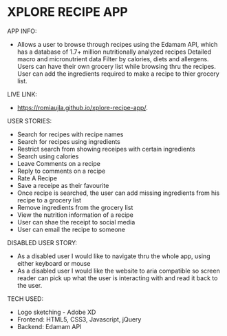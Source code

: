 # XPLORE RECIPE APP
APP INFO:
- Allows a user to browse through recipes using the Edamam API, which has a database of 1.7+ million nutritionally analyzed recipes Detailed macro and micronutrient data Filter by calories, diets and allergens. Users can have their own grocery list while browsing thru the recipes. User can add the ingredients required to make a recipe to thier grocery list. 

LIVE LINK:
- https://romiaujla.github.io/xplore-recipe-app/.

USER STORIES:
- Search for recipes with recipe names
- Search for recipes using ingredients
- Restrict search from showing receipes with certain ingredients
- Search using calories
- Leave Comments on a recipe
- Reply to comments on a recipe
- Rate A Recipe
- Save a receipe as their favourite
- Once recipe is searched, the user can add missing ingredients from his recipe to a grocery list
- Remove ingredients from the grocery list
- View the nutrition information of a recipe
- User can shae the receipt to social media
- User can email the recipe to someone

DISABLED USER STORY:
- As a disabled user I would like to navigate thru the whole app, using either keyboard or mouse
- As a disabled user I would like the website to aria compatible so screen reader can pick up what the user is interacting with and read it back to the user.  

TECH USED:
- Logo sketching - Adobe XD
- Frontend: HTML5, CSS3, Javascript, jQuery
- Backend: Edamam API

